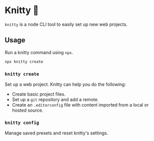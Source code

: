 # Knitty 🧶

`knitty` is a node CLI tool to easily set up new web projects.

## Usage

Run a knitty command using `npx`.

```sh
npx knitty create
```

### `knitty create`

Set up a web project. Knitty can help you do the following:

* Create basic project files.
* Set up a `git` repository and add a remote.
* Create an `.editorconfig` file with content imported from a local or hosted source.

### `knitty config`

Manage saved presets and reset knitty's settings.
